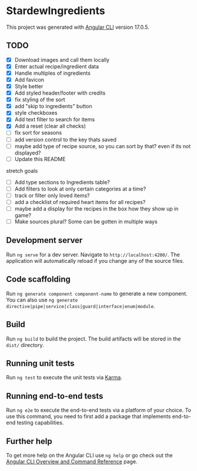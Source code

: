 # StardewIngredients

This project was generated with [Angular CLI](https://github.com/angular/angular-cli) 
version 17.0.5.

## TODO
- [x] Download images and call them locally
- [x] Enter actual recipe/ingredient data
- [x] Handle multiples of ingredients
- [x] Add favicon
- [x] Style better
- [x] Add styled header/footer with credits
- [x] fix styling of the sort
- [x] add "skip to ingredients" button
- [x] style checkboxes
- [x] Add text filter to search for items
- [x] Add a reset (clear all checks)
- [ ] fix sort for seasons
- [ ] add version control to the key thats saved
- [ ] maybe add type of recipe source, so you can sort by that? even if its not displayed?
- [ ] Update this README

stretch goals
- [ ] Add type sections to Ingredients table?
- [ ] Add filters to look at only certain categories at a time? 
- [ ] track or filter only loved items? 
- [ ] add a checklist of required heart items for all recipes?
- [ ] maybe add a display for the recipes in the box how they show up in game?
- [ ] Make sources plural? Some can be gotten in multiple ways 

## Development server

Run `ng serve` for a dev server. Navigate to `http://localhost:4200/`. The application will automatically reload if you change any of the source files.

## Code scaffolding

Run `ng generate component component-name` to generate a new component. You can also use `ng generate directive|pipe|service|class|guard|interface|enum|module`.

## Build

Run `ng build` to build the project. The build artifacts will be stored in the `dist/` directory.

## Running unit tests

Run `ng test` to execute the unit tests via [Karma](https://karma-runner.github.io).

## Running end-to-end tests

Run `ng e2e` to execute the end-to-end tests via a platform of your choice. To use this command, you need to first add a package that implements end-to-end testing capabilities.

## Further help

To get more help on the Angular CLI use `ng help` or go check out the [Angular CLI Overview and Command Reference](https://angular.io/cli) page.
